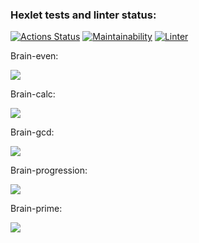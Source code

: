 ### Hexlet tests and linter status:
[![Actions Status](https://github.com/McPatrik/frontend-project-lvl1/workflows/hexlet-check/badge.svg)](https://github.com/McPatrik/frontend-project-lvl1/actions)
[![Maintainability](https://api.codeclimate.com/v1/badges/a99a88d28ad37a79dbf6/maintainability)](https://codeclimate.com/github/codeclimate/codeclimate/maintainability)
[![Linter](https://github.com/McPatrik/frontend-project-lvl1/actions/workflows/superlinter.yml/badge.svg)](https://github.com/McPatrik/frontend-project-lvl1/actions/workflows/superlinter.yml)

Brain-even:

<a href="https://asciinema.org/a/402341" target="_blank"><img src="https://asciinema.org/a/402341.svg"></a>

Brain-calc:

<a href ="https://asciinema.org/a/403502" target="_blank"><img src="https://asciinema.org/a/403502.svg"></a>

Brain-gcd:

<a href="https://asciinema.org/a/404444" target="_blank"><img src="https://asciinema.org/a/404444.svg"></a>

Brain-progression:

<a href="https://asciinema.org/a/404470" target="_blank"><img src="https://asciinema.org/a/404470.svg"></a>

Brain-prime:

<a href="https://asciinema.org/a/404623" target="_blank"><img src="https://asciinema.org/a/404623.svg"></a>


